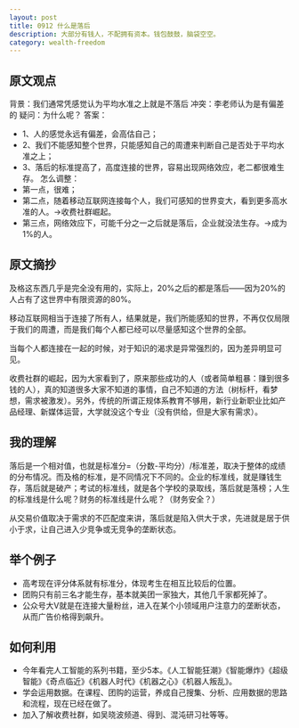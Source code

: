 ```yaml
---
layout: post
title: 0912 什么是落后
description: 大部分有钱人，不配拥有资本。钱包鼓鼓，脑袋空空。
category: wealth-freedom
---
```


## 原文观点
背景：我们通常凭感觉认为平均水准之上就是不落后
冲突：李老师认为是有偏差的
疑问：为什么呢？
答案：
- 1、人的感觉永远有偏差，会高估自己；
- 2、我们不能感知整个世界，只能感知自己的周遭来判断自己是否处于平均水准之上；
- 3、落后的标准提高了，高度连接的世界，容易出现网络效应，老二都很难生存。
怎么调整：
- 第一点，很难；
- 第二点，随着移动互联网连接每个人，我们可感知的世界变大，看到更多高水准的人。→收费社群崛起。
- 第三点，网络效应下，可能千分之一之后就是落后，企业就没法生存。→成为1%的人。

## 原文摘抄
及格这东西几乎是完全没有用的，实际上，20%之后的都是落后——因为20%的人占有了这世界中有限资源的80%。

移动互联网相当于连接了所有人，结果就是，我们所能感知的世界，不再仅仅局限于我们的周遭，而是我们每个人都已经可以尽量感知这个世界的全部。

当每个人都连接在一起的时候，对于知识的渴求是异常强烈的，因为差异明显可见。

收费社群的崛起，因为大家看到了，原来那些成功的人（或者简单粗暴：赚到很多钱的人），真的知道很多大家不知道的事情，自己不知道的方法（树标杆，看梦想，需求被激发）。另外，传统的所谓正规体系教育不够用，新行业新职业比如产品经理、新媒体运营，大学就没这个专业（没有供给，但是大家有需求）。

## 我的理解
落后是一个相对值，也就是标准分=（分数-平均分）/标准差，取决于整体的成绩的分布情况。而及格的标准，是不同情况下不同的。企业的标准线，就是赚钱生存，落后就是破产；考试的标准线，就是各个学校的录取线，落后就是落榜；人生的标准线是什么呢？财务的标准线是什么呢？（财务安全？）

从交易价值取决于需求的不匹配度来讲，落后就是陷入供大于求，先进就是居于供小于求，让自己进入少竞争或无竞争的垄断状态。

## 举个例子
- 高考现在评分体系就有标准分，体现考生在相互比较后的位置。
- 团购只有前三名才能生存，基本就美团一家独大，其他几千家都死掉了。
- 公众号大V就是在连接大量粉丝，进入在某个小领域用户注意力的垄断状态，从而广告价格得到飙升。

## 如何利用
- 今年看完人工智能的系列书籍，至少5本。《人工智能狂潮》《智能爆炸》《超级智能》《奇点临近》《机器人时代》《机器之心》《机器人叛乱》。
- 学会运用数据。在课程、团购的运营，养成自己搜集、分析、应用数据的思路和流程，现在已经在做了。
- 加入了解收费社群，如吴晓波频道、得到、混沌研习社等等。

